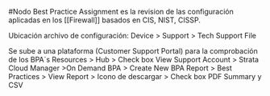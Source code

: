 #Nodo 
Best Practice Assignment es la revision de las configuración aplicadas en los [[Firewall]] basados en CIS, NIST, CISSP.

Ubicación archivo de configuración:
Device > Support > Tech Support File

Se sube a una plataforma (Customer Support Portal) para la comprobación de los BPA´s
Resources > Hub > Check box View Support Account > Strata Cloud Manager >On Demand BPA > Create New BPA Report > Best Practices > View Report > Icono de descargar > Check box PDF Summary y CSV

